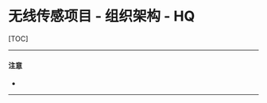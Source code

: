 # 无线传感项目 - 组织架构 - HQ

[TOC]

------

#### 注意

- 

------










































































































































































